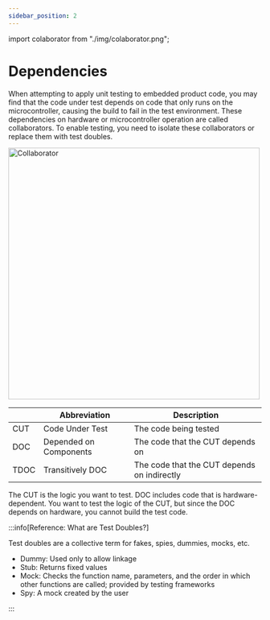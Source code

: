 ```yaml
---
sidebar_position: 2
---
```


import colaborator from "./img/colaborator.png";

# Dependencies

When attempting to apply unit testing to embedded product code, you may find that the code under test depends on code that only runs on the microcontroller, causing the build to fail in the test environment. These dependencies on hardware or microcontroller operation are called collaborators. To enable testing, you need to isolate these collaborators or replace them with test doubles.

<img src={colaborator} alt="Collaborator" width="500" />

||Abbreviation|Description|
|-|-|-|
|CUT|Code Under Test|The code being tested|
|DOC|Depended on Components|The code that the CUT depends on|
|TDOC|Transitively DOC|The code that the CUT depends on indirectly|

The CUT is the logic you want to test. DOC includes code that is hardware-dependent. You want to test the logic of the CUT, but since the DOC depends on hardware, you cannot build the test code.

:::info[Reference: What are Test Doubles?]

Test doubles are a collective term for fakes, spies, dummies, mocks, etc.
- Dummy: Used only to allow linkage
- Stub: Returns fixed values
- Mock: Checks the function name, parameters, and the order in which other functions are called; provided by testing frameworks
- Spy: A mock created by the user

:::

